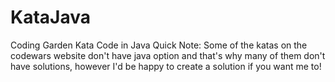 # KataJava
Coding Garden Kata Code in Java
Quick Note: Some of the katas on the codewars website don't have java option and that's why many of them don't have solutions, however I'd be happy to create a solution if you want me to!
